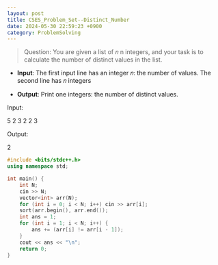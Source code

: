 ```yaml
---
layout: post
title: CSES_Problem_Set--Distinct_Number
date: 2024-05-30 22:59:23 +0900
category: ProblemSolving
---
```


> Question: 
You are given a list of 
𝑛
n integers, and your task is to calculate the number of distinct values in the list.

- __Input__: 
The first input line has an integer 𝑛: the number of values. The second line has 𝑛 integers 

- __Output__:
Print one integers: the number of distinct values.

Input:

5
2 3 2 2 3

Output:

2

```c++
#include <bits/stdc++.h>
using namespace std;

int main() {
	int N;
	cin >> N;
	vector<int> arr(N);
	for (int i = 0; i < N; i++) cin >> arr[i];
	sort(arr.begin(), arr.end());
	int ans = 1;
	for (int i = 1; i < N; i++) {
		ans += (arr[i] != arr[i - 1]);
	}
	cout << ans << "\n";
	return 0;
}
```